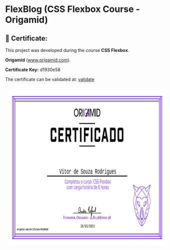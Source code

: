 # FlexBlog (CSS Flexbox Course - Origamid)

## :anger: Certificate:

This project was developed during the course **CSS Flexbox**.

**Origamid** (www.origamid.com).

**Certificate Key:** d1930e58

The certificate can be validated at: [validate](http://www.origamid.com/certificate/d1930e58)

<p align="center">
<img style="-webkit-user-select: none;padding: 10px;" src="https://raw.githubusercontent.com/vs0uz4/flexbox-origamid/master/.readme/certificate.png" height="500">
</p>
